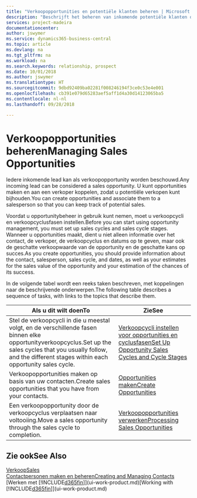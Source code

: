 ```yaml
---
title: "Verkoopopportunities en potentiële klanten beheren | Microsoft Docs"
description: "Beschrijft het beheren van inkomende potentiële klanten of verkoopopportunity's in Business Central en het koppelen van de opportunity aan een verkoper om toekomstige verkopen te traceren."
services: project-madeira
documentationcenter: 
author: jswymer
ms.service: dynamics365-business-central
ms.topic: article
ms.devlang: na
ms.tgt_pltfrm: na
ms.workload: na
ms.search.keywords: relationship, prospect
ms.date: 10/01/2018
ms.author: jswymer
ms.translationtype: HT
ms.sourcegitcommit: 9dbd92409ba02281f008246194f3ce0c53e4e001
ms.openlocfilehash: cb391e079d65283aef5aff1d4a30d14123065ba5
ms.contentlocale: nl-nl
ms.lasthandoff: 09/28/2018

---
```

# <a name="managing-sales-opportunities"></a><span data-ttu-id="202eb-103">Verkoopopportunities beheren</span><span class="sxs-lookup"><span data-stu-id="202eb-103">Managing Sales Opportunities</span></span>
<span data-ttu-id="202eb-104">Iedere inkomende lead kan als verkoopopportunity worden beschouwd.</span><span class="sxs-lookup"><span data-stu-id="202eb-104">Any incoming lead can be considered a sales opportunity.</span></span> <span data-ttu-id="202eb-105">U kunt opportunities maken en aan een verkoper koppelen, zodat u potentiële verkopen kunt bijhouden.</span><span class="sxs-lookup"><span data-stu-id="202eb-105">You can create opportunities and associate them to a salesperson so that you can keep track of potential sales.</span></span>

<span data-ttu-id="202eb-106">Voordat u opportunitybeheer in gebruik kunt nemen, moet u verkoopcycli en verkoopcyclusfasen instellen.</span><span class="sxs-lookup"><span data-stu-id="202eb-106">Before you can start using opportunity management, you must set up sales cycles and sales cycle stages.</span></span> <span data-ttu-id="202eb-107">Wanneer u opportunities maakt, dient u niet alleen informatie over het contact, de verkoper, de verkoopcyclus en datums op te geven, maar ook de geschatte verkoopwaarde van de opportunity en de geschatte kans op succes.</span><span class="sxs-lookup"><span data-stu-id="202eb-107">As you create opportunities, you should provide information about the contact, salesperson, sales cycle, and dates, as well as your estimates for the sales value of the opportunity and your estimation of the chances of its success.</span></span>

<span data-ttu-id="202eb-108">In de volgende tabel wordt een reeks taken beschreven, met koppelingen naar de beschrijvende onderwerpen.</span><span class="sxs-lookup"><span data-stu-id="202eb-108">The following table describes a sequence of tasks, with links to the topics that describe them.</span></span>

| <span data-ttu-id="202eb-109">Als u dit wilt doen</span><span class="sxs-lookup"><span data-stu-id="202eb-109">To</span></span> | <span data-ttu-id="202eb-110">Zie</span><span class="sxs-lookup"><span data-stu-id="202eb-110">See</span></span> |
| --- | --- |
| <span data-ttu-id="202eb-111">Stel de verkoopcycli in die u meestal volgt, en de verschillende fasen binnen elke opportunityverkoopcyclus.</span><span class="sxs-lookup"><span data-stu-id="202eb-111">Set up the sales cycles that you usually follow, and the different stages within each opportunity sales cycle.</span></span> |[<span data-ttu-id="202eb-112">Verkoopcycli instellen voor opportunities en cyclusfasen</span><span class="sxs-lookup"><span data-stu-id="202eb-112">Set Up Opportunity Sales Cycles and Cycle Stages</span></span>](marketing-how-setup-opportunity-sales-cycles-stages.md) |
| <span data-ttu-id="202eb-113">Verkoopopportunities maken op basis van uw contacten.</span><span class="sxs-lookup"><span data-stu-id="202eb-113">Create sales opportunities that you have from your contacts.</span></span> |[<span data-ttu-id="202eb-114">Opportunities maken</span><span class="sxs-lookup"><span data-stu-id="202eb-114">Create Opportunities</span></span>](marketing-how-create-opportunities.md) |
| <span data-ttu-id="202eb-115">Een verkoopopportunity door de verkoopcyclus verplaatsen naar voltooiing.</span><span class="sxs-lookup"><span data-stu-id="202eb-115">Move a sales opportunity through the sales cycle to completion.</span></span> |[<span data-ttu-id="202eb-116">Verkoopopportunities verwerken</span><span class="sxs-lookup"><span data-stu-id="202eb-116">Processing Sales Opportunities</span></span>](marketing-processing-sales-opportunities.md) |

## <a name="see-also"></a><span data-ttu-id="202eb-117">Zie ook</span><span class="sxs-lookup"><span data-stu-id="202eb-117">See Also</span></span>
[<span data-ttu-id="202eb-118">Verkoop</span><span class="sxs-lookup"><span data-stu-id="202eb-118">Sales</span></span>](sales-manage-sales.md)  
[<span data-ttu-id="202eb-119">Contactpersonen maken en beheren</span><span class="sxs-lookup"><span data-stu-id="202eb-119">Creating and Managing Contacts</span></span>](marketing-contacts.md)  
<span data-ttu-id="202eb-120">[Werken met [!INCLUDE[d365fin](includes/d365fin_md.md)]](ui-work-product.md)</span><span class="sxs-lookup"><span data-stu-id="202eb-120">[Working with [!INCLUDE[d365fin](includes/d365fin_md.md)]](ui-work-product.md)</span></span>

